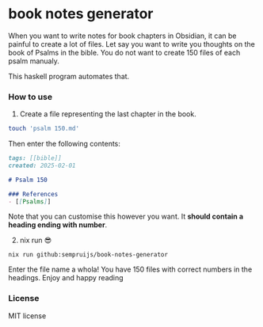 # book notes generator

When you want to write notes for book chapters in Obsidian, it can be painful to create a lot of files.
Let say you want to write you thoughts on the book of Psalms in the bible.
You do not want to create 150 files of each psalm manualy.

This haskell program automates that.

### How to use

1. Create a file representing the last chapter in the book.

```bash
touch 'psalm 150.md'
```

Then enter the following contents:

```markdown
tags: [[bible]]
created: 2025-02-01

# Psalm 150

### References
- [[Psalms]]
```

Note that you can customise this however you want. It **should contain a heading ending with number**.

2. nix run 😎

```shell
nix run github:sempruijs/book-notes-generator
```

Enter the file name a whola! You have 150 files with correct numbers in the headings.
Enjoy and happy reading

### License

MIT license
